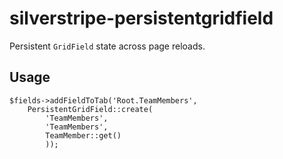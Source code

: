 # silverstripe-persistentgridfield

Persistent `GridField` state across page reloads.

## Usage

```
$fields->addFieldToTab('Root.TeamMembers',
    PersistentGridField::create(
        'TeamMembers',
        'TeamMembers',
        TeamMember::get()
        ));
```
